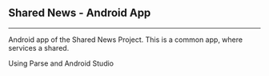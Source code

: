 ## Shared News - Android App
___________________

Android app of the Shared News Project. 
This is a common app, where services a shared. 

Using Parse and Android Studio